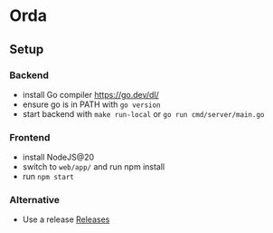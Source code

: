 # Orda

## Setup

### Backend 

- install Go compiler https://go.dev/dl/
- ensure go is in PATH with `go version`
- start backend with `make run-local` or `go run cmd/server/main.go`

### Frontend

- install NodeJS@20
- switch to `web/app/` and run npm install
- run `npm start`


### Alternative
  - Use a release [Releases](https://github.com/scharph/orda/releases)
